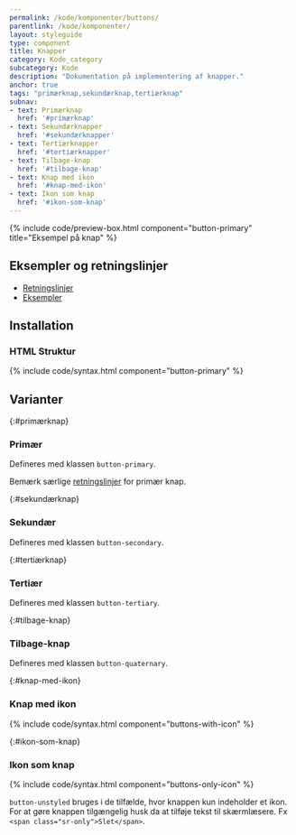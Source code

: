 ```yaml
---
permalink: /kode/komponenter/buttons/
parentlink: /kode/komponenter/
layout: styleguide
type: component
title: Knapper
category: Kode_category
subcategory: Kode
description: "Dokumentation på implementering af knapper."
anchor: true
tags: "primærknap,sekundærknap,tertiærknap"
subnav:
- text: Primærknap
  href: '#primærknap'
- text: Sekundærknapper
  href: '#sekundærknapper'
- text: Tertiærknapper
  href: '#tertiærknapper'
- text: Tilbage-knap
  href: '#tilbage-knap'
- text: Knap med ikon
  href: '#knap-med-ikon'
- text: Ikon som knap
  href: '#ikon-som-knap'
---
```


{% include code/preview-box.html component="button-primary" title="Eksempel på knap" %}

## Eksempler og retningslinjer
<ul class="nobullet-list">
    <li><a href="/komponenter/buttons/#retningslinjer">Retningslinjer</a></li>
    <li><a href="/komponenter/buttons/">Eksempler</a></li>
</ul>

## Installation

### HTML Struktur

{% include code/syntax.html component="button-primary" %}

## Varianter

{:#primærknap}
### Primær

Defineres med klassen `button-primary`.

Bemærk særlige <a href="/komponenter/buttons/#retningslinjer">retningslinjer</a> for primær knap.

{:#sekundærknap}
### Sekundær
Defineres med klassen `button-secondary`.

{:#tertiærknap}
### Tertiær

Defineres med klassen `button-tertiary`.

{:#tilbage-knap}
### Tilbage-knap

Defineres med klassen `button-quaternary`.

{:#knap-med-ikon}
### Knap med ikon
{% include code/syntax.html component="buttons-with-icon" %}

{:#ikon-som-knap}
### Ikon som knap
{% include code/syntax.html component="buttons-only-icon" %}

`button-unstyled` bruges i de tilfælde, hvor knappen kun indeholder et ikon. For at gøre knappen tilgængelig husk da at tilføje tekst til skærmlæsere. Fx `<span class="sr-only">Slet</span>`.

